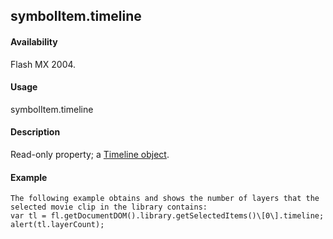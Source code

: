 ## symbolItem.timeline

#### Availability

Flash MX 2004.

#### Usage

symbolItem.timeline

#### Description

Read-only property; a [Timeline object](#_bookmark1030).

#### Example

```
The following example obtains and shows the number of layers that the selected movie clip in the library contains:
var tl = fl.getDocumentDOM().library.getSelectedItems()\[0\].timeline; alert(tl.layerCount);

```